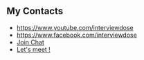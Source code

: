 ## My Contacts
- https://www.youtube.com/interviewdose
- https://www.facebook.com/interviewdose
- [Join Chat](https://discord.gg/hEw7kbwu)
- [Let's meet !](https://www.linkedin.com/in/sandeepsahoo/)
